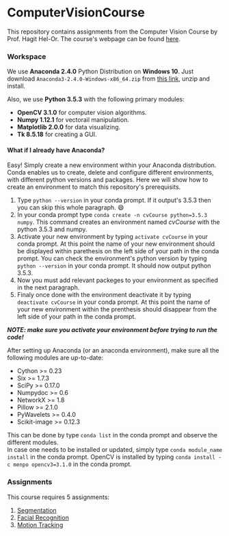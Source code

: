 # ComputerVisionCourse
This repository contains assignments from the Computer Vision Course by Prof. Hagit Hel-Or. 
The course's webpage can be found [here](http://cs.haifa.ac.il/hagit/courses/CV).

### Workspace
We use **Anaconda 2.4.0** Python Distribution on **Windows 10**.
Just download `Anaconda3-2.4.0-Windows-x86_64.zip` from [this link](https://repo.continuum.io/archive/.winzip/ "zipped Windows installers"), unzip and install.

Also, we use **Python 3.5.3** with the following primary modules:
  * **OpenCV 3.1.0** for computer vision algorithms.
  * **Numpy 1.12.1** for vectorail manipulation. 
  * **Matplotlib 2.0.0** for data visualizing.
  * **Tk 8.5.18** for creating a GUI.

#### What if I already have Anaconda?
Easy! Simply create a new environment within your Anaconda distribution.
Conda enables us to create, delete and configure different environments, with different python versions and packages.
Here we will show how to create an environment to match this repository's prerequisits. 
 1. Type `python --version` in your conda prompt. If it output's 3.5.3 then you can skip this whole paragraph. :smile:
 2. In your conda prompt type `conda create -n cvCourse python=3.5.3 numpy`. This command creates an environment named *cvCourse* with the python 3.5.3 and numpy.
 3. Activate your new environment by typing `activate cvCourse` in your conda prompt. At this point the name of your new environment should be displayed within parethesis on the left side of your path in the conda prompt. You can check the environment's python version by typing `python --version` in your conda prompt. It should now output python 3.5.3.
 4. Now you must add relevant packeges to your environment as specified in the next paragraph.
 5. Finaly once done with the environment deactivate it by typing `deactivate cvCourse` in your conda prompt. At this point the name of your new environment within the prenthesis should disappear from the left side of your path in the conda prompt.
 
***NOTE: make sure you activate your environment before trying to run the code!***

After setting up Anaconda (or an anaconda environment), make sure all the following modules are up-to-date:
  * Cython >= 0.23
  * Six >= 1.7.3
  * SciPy >= 0.17.0
  * Numpydoc >= 0.6
  * NetworkX >= 1.8
  * Pillow >= 2.1.0
  * PyWavelets >= 0.4.0
  * Scikit-image >= 0.12.3

This can be done by type `conda list` in the conda prompt and observe the different modules.  
In case one needs to be installed or updated, simply type `conda module_name install` in the conda prompt. 
OpenCV is installed by typing `conda install -c menpo opencv3=3.1.0` in the conda prompt.

### Assignments
This course requires 5 assignments:
  1. [Segmentation](/segmentation/guide.md)
  2. [Facial Recognition](/facialRecognition/guide.md)
  3. [Motion Tracking](/bugTracker/guide.md)
